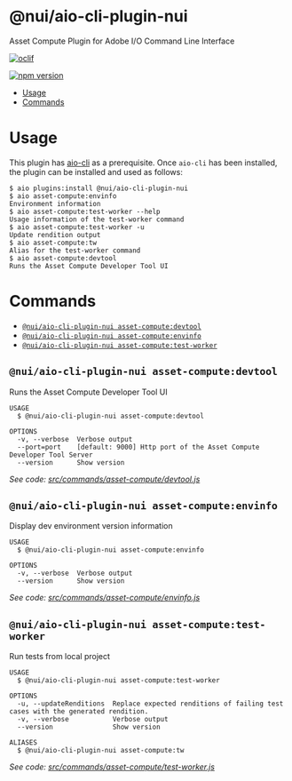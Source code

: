@nui/aio-cli-plugin-nui
=======================

Asset Compute Plugin for Adobe I/O Command Line Interface

[![oclif](https://img.shields.io/badge/cli-oclif-brightgreen.svg)](https://oclif.io)
<!--- when a new release happens, the VERSION and URL in the badge have to be manually updated because it's a private registry --->
[![npm version](https://img.shields.io/badge/%40nui%2Faio--cli--plugin--nui-1.0.6-blue.svg)](https://artifactory.corp.adobe.com/artifactory/npm-nui-release/@nui/aio-cli-plugin-nui/-/@nui/aio-cli-plugin-nui-1.0.6.tgz)

<!-- toc -->
* [Usage](#usage)
* [Commands](#commands)
<!-- tocstop -->

# Usage

This plugin has [aio-cli](https://github.com/adobe/aio-cli) as a prerequisite. Once `aio-cli` has been installed, the plugin can be installed and used as follows:

```sh-session
$ aio plugins:install @nui/aio-cli-plugin-nui
$ aio asset-compute:envinfo
Environment information
$ aio asset-compute:test-worker --help
Usage information of the test-worker command
$ aio asset-compute:test-worker -u
Update rendition output
$ aio asset-compute:tw
Alias for the test-worker command
$ aio asset-compute:devtool
Runs the Asset Compute Developer Tool UI
```

# Commands
<!-- commands -->
* [`@nui/aio-cli-plugin-nui asset-compute:devtool`](#nuiaio-cli-plugin-nui-asset-computedevtool)
* [`@nui/aio-cli-plugin-nui asset-compute:envinfo`](#nuiaio-cli-plugin-nui-asset-computeenvinfo)
* [`@nui/aio-cli-plugin-nui asset-compute:test-worker`](#nuiaio-cli-plugin-nui-asset-computetest-worker)

## `@nui/aio-cli-plugin-nui asset-compute:devtool`

Runs the Asset Compute Developer Tool UI

```
USAGE
  $ @nui/aio-cli-plugin-nui asset-compute:devtool

OPTIONS
  -v, --verbose  Verbose output
  --port=port    [default: 9000] Http port of the Asset Compute Developer Tool Server
  --version      Show version
```

_See code: [src/commands/asset-compute/devtool.js](https://git.corp.adobe.com/nui/aio-cli-plugin-nui/blob/1.0.5/src/commands/asset-compute/devtool.js)_

## `@nui/aio-cli-plugin-nui asset-compute:envinfo`

Display dev environment version information

```
USAGE
  $ @nui/aio-cli-plugin-nui asset-compute:envinfo

OPTIONS
  -v, --verbose  Verbose output
  --version      Show version
```

_See code: [src/commands/asset-compute/envinfo.js](https://git.corp.adobe.com/nui/aio-cli-plugin-nui/blob/1.0.5/src/commands/asset-compute/envinfo.js)_

## `@nui/aio-cli-plugin-nui asset-compute:test-worker`

Run tests from local project

```
USAGE
  $ @nui/aio-cli-plugin-nui asset-compute:test-worker

OPTIONS
  -u, --updateRenditions  Replace expected renditions of failing test cases with the generated rendition.
  -v, --verbose           Verbose output
  --version               Show version

ALIASES
  $ @nui/aio-cli-plugin-nui asset-compute:tw
```

_See code: [src/commands/asset-compute/test-worker.js](https://git.corp.adobe.com/nui/aio-cli-plugin-nui/blob/1.0.5/src/commands/asset-compute/test-worker.js)_
<!-- commandsstop -->
